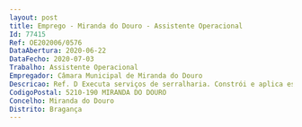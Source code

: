 ```yaml
--- 
layout: post
title: Emprego - Miranda do Douro - Assistente Operacional
Id: 77415
Ref: OE202006/0576
DataAbertura: 2020-06-22
DataFecho: 2020-07-03
Trabalho: Assistente Operacional
Empregador: Câmara Municipal de Miranda do Douro
Descricao: Ref. D Executa serviços de serralharia. Constrói e aplica estruturas metálicas ligeiras para obras  interpreta desenhos e outras técnicas, utiliza diferentes matérias para as obras a realizar  executa outros trabalhos similares ou complementares dos descritos. Instrui ou supervisiona o trabalho dos aprendizes ou serventes que lhe estejam afetos. Assegura outras tarefas que lhe sejam superiormente cometidas. Responsabilidade pelos equipamentos sob sua guarda e pela sua correta utilização, procedendo, quando necessário, à manutenção e reparação dos mesmos.
CodigoPostal: 5210-190 MIRANDA DO DOURO
Concelho: Miranda do Douro
Distrito: Bragança
--- 
```

